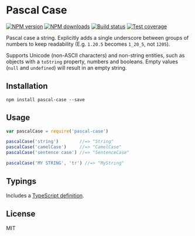 # Pascal Case

[![NPM version][npm-image]][npm-url]
[![NPM downloads][downloads-image]][downloads-url]
[![Build status][travis-image]][travis-url]
[![Test coverage][coveralls-image]][coveralls-url]

Pascal case a string. Explicitly adds a single underscore between groups of numbers to keep readability (E.g. `1.20.5` becomes `1_20_5`, not `1205`).

Supports Unicode (non-ASCII characters) and non-string entities, such as objects with a `toString` property, numbers and booleans. Empty values (`null` and `undefined`) will result in an empty string.

## Installation

```
npm install pascal-case --save
```

## Usage

```javascript
var pascalCase = require('pascal-case')

pascalCase('string')        //=> "String"
pascalCase('camelCase')     //=> "CamelCase"
pascalCase('sentence case') //=> "SentenceCase"

pascalCase('MY STRING', 'tr') //=> "MyStrıng"
```

## Typings

Includes a [TypeScript definition](pascal-case.d.ts).

## License

MIT

[npm-image]: https://img.shields.io/npm/v/pascal-case.svg?style=flat
[npm-url]: https://npmjs.org/package/pascal-case
[downloads-image]: https://img.shields.io/npm/dm/pascal-case.svg?style=flat
[downloads-url]: https://npmjs.org/package/pascal-case
[travis-image]: https://img.shields.io/travis/blakeembrey/pascal-case.svg?style=flat
[travis-url]: https://travis-ci.org/blakeembrey/pascal-case
[coveralls-image]: https://img.shields.io/coveralls/blakeembrey/pascal-case.svg?style=flat
[coveralls-url]: https://coveralls.io/r/blakeembrey/pascal-case?branch=master
